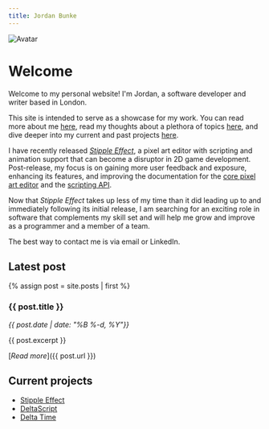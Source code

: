 ```yaml
---
title: Jordan Bunke
---
```


<img src="{{ site.baseurl }}/assets/img/ff.gif" alt="Avatar" class="portrait">

# Welcome

Welcome to my personal website! I'm Jordan, a software developer and writer based in London.

This site is intended to serve as a showcase for my work. You can read more about me [here](/about), read my thoughts about a plethora of topics [here](/blog), and dive deeper into my current and past projects [here](/projects).

I have recently released [*Stipple Effect*](/projects/stipple-effect), a pixel art editor with scripting and animation support that can become a disruptor in 2D game development. Post-release, my focus is on gaining more user feedback and exposure, enhancing its features, and improving the documentation for the [core pixel art editor](/se/docs) and the [scripting API](/se/api).

Now that *Stipple Effect* takes up less of my time than it did leading up to and immediately following its initial release, I am searching for an exciting role in software that complements my skill set and will help me grow and improve as a programmer and a member of a team.

The best way to contact me is via email or LinkedIn.

## Latest post

{% assign post = site.posts | first %}

### {{ post.title }}

*{{ post.date | date: "%B %-d, %Y"}}*

{{ post.excerpt }}

[*Read more*]({{ post.url }})

## Current projects

* [Stipple Effect](/projects/stipple-effect)
* [DeltaScript](/projects/deltascript)
* [Delta Time](/projects/delta-time)

